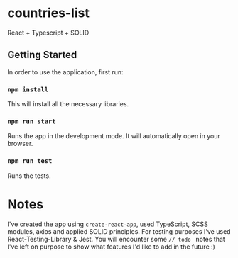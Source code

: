 # countries-list

React + Typescript + SOLID

## Getting Started

In order to use the application, first run:

### `npm install`

This will install all the necessary libraries.

### `npm run start`

Runs the app in the development mode.
It will automatically open in your browser.

### `npm run test`

Runs the tests.

# Notes

I've created the app using `create-react-app`, used TypeScript, SCSS modules, axios and applied SOLID principles. For testing purposes I've used React-Testing-Library & Jest.
You will encounter some `// todo ` notes that I've left on purpose to show what features I'd like to add in the future :)

